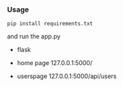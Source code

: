 
### Usage


```
pip install requirements.txt
```
and run the app.py

- flask

- home page 127.0.0.1:5000/
- userspage  127.0.0.1:5000/api/users

